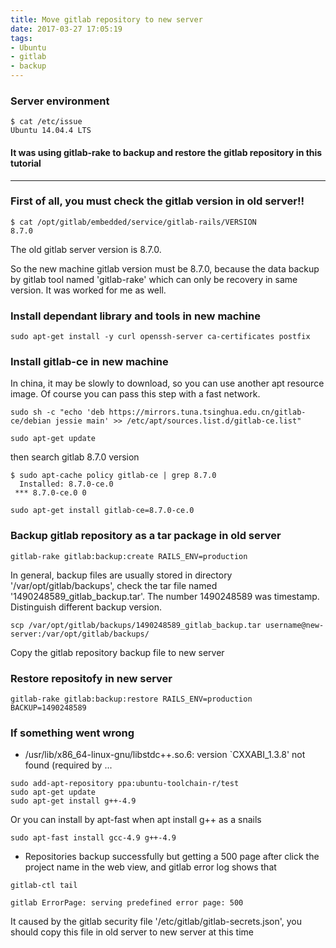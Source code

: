 ```yaml
---
title: Move gitlab repository to new server
date: 2017-03-27 17:05:19
tags:
- Ubuntu
- gitlab
- backup
---
```



### Server environment
```
$ cat /etc/issue
Ubuntu 14.04.4 LTS
```
<!--more-->

#### It was using gitlab-rake to backup and restore the gitlab repository in this tutorial
---

### First of all, you must check the gitlab version in old server!!
```
$ cat /opt/gitlab/embedded/service/gitlab-rails/VERSION
8.7.0
```
The old gitlab server version is 8.7.0.

So the new machine gitlab version must be 8.7.0, because the data backup by gitlab tool named 'gitlab-rake' which can only be recovery in same version.
It was worked for me as well.

### Install dependant library and tools in new machine

```
sudo apt-get install -y curl openssh-server ca-certificates postfix
```

### Install gitlab-ce in new machine
In china, it may be slowly to download, so you can use another apt resource image. Of course you can pass this step with a fast network. 
```
sudo sh -c "echo 'deb https://mirrors.tuna.tsinghua.edu.cn/gitlab-ce/debian jessie main' >> /etc/apt/sources.list.d/gitlab-ce.list"
```
```
sudo apt-get update
```
then search gitlab 8.7.0 version
```
$ sudo apt-cache policy gitlab-ce | grep 8.7.0
  Installed: 8.7.0-ce.0
 *** 8.7.0-ce.0 0
```

```
sudo apt-get install gitlab-ce=8.7.0-ce.0
```

### Backup gitlab repository as a tar package in old server
```
gitlab-rake gitlab:backup:create RAILS_ENV=production
```
In general, backup files are usually stored in directory '/var/opt/gitlab/backups', check the tar file named '1490248589_gitlab_backup.tar'. The number 1490248589 was timestamp.
Distinguish different backup version. 
```
scp /var/opt/gitlab/backups/1490248589_gitlab_backup.tar username@new-server:/var/opt/gitlab/backups/
```
Copy the gitlab repository backup file to new server

### Restore repositofy in new server
```
gitlab-rake gitlab:backup:restore RAILS_ENV=production   BACKUP=1490248589
```

### If something went wrong
- /usr/lib/x86_64-linux-gnu/libstdc++.so.6: version `CXXABI_1.3.8' not found (required by ...
```
sudo add-apt-repository ppa:ubuntu-toolchain-r/test 
sudo apt-get update 
sudo apt-get install g++-4.9
```
Or you can install by apt-fast when apt install g++ as a snails
```
sudo apt-fast install gcc-4.9 g++-4.9
```

- Repositories backup successfully but getting a 500 page after click the project name in the web view, and gitlab error log shows that
```
gitlab-ctl tail
```

```
gitlab ErrorPage: serving predefined error page: 500
```
It caused by the gitlab security file '/etc/gitlab/gitlab-secrets.json', you should copy this file in old server to new server at this time
